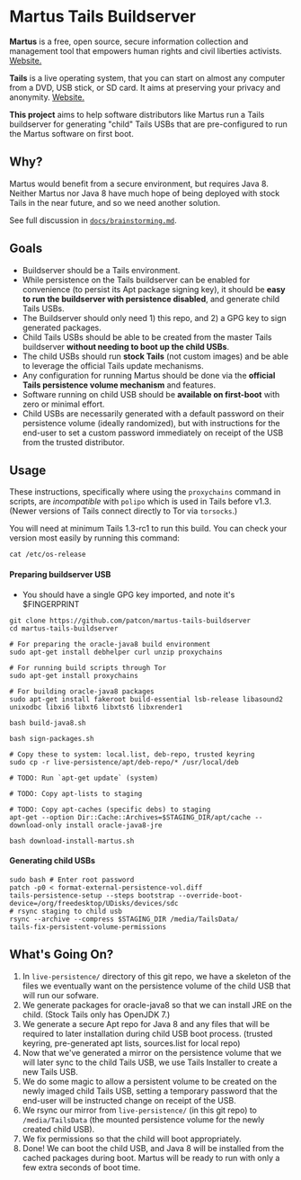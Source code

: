 # Martus Tails Buildserver

**Martus** is a free, open source, secure information collection and
management tool that empowers human rights and civil liberties
activists. [Website.](https://martus.org/)

**Tails** is a live operating system, that you can start on almost any
computer from a DVD, USB stick, or SD card. It aims at preserving your
privacy and anonymity. [Website.](https://tails.boum.org/)

**This project** aims to help software distributors like Martus run a
Tails buildserver for generating "child" Tails USBs that are
pre-configured to run the Martus software on first boot.

## Why?

Martus would benefit from a secure environment, but requires Java 8.
Neither Martus nor Java 8 have much hope of being deployed with stock
Tails in the near future, and so we need another solution.

See full discussion in [`docs/brainstorming.md`](docs/brainstorming.md).

## Goals

* Buildserver should be a Tails environment.
* While persistence on the Tails buildserver can be enabled for convenience (to persist
  its Apt package signing key), it should be **easy to run the
  buildserver with persistence disabled**, and generate child Tails USBs.
* The Buildserver should only need 1) this repo, and 2) a GPG key to sign
  generated packages.
* Child Tails USBs should be able to be created from the master Tails
  buildserver **without needing to boot up the child USBs**.
* The child USBs should run **stock Tails** (not custom images) and be able
  to leverage the official Tails update mechanisms.
* Any configuration for running Martus should be done via the **official
  Tails persistence volume mechanism** and features.
* Software running on child USB should be **available on first-boot** with
  zero or minimal effort.
* Child USBs are necessarily generated with a default password on their
  persistence volume (ideally randomized), but with instructions for the
  end-user to set a custom password immediately on receipt of the USB
  from the trusted distributor.

## Usage

These instructions, specifically where using the `proxychains` command
in scripts, are *incompatible* with `polipo` which is used in Tails
before v1.3. (Newer versions of Tails connect directly to Tor via
`torsocks`.)

You will need at minimum Tails 1.3-rc1 to run this build. You can check
your version most easily by running this command:

    cat /etc/os-release

#### Preparing buildserver USB

* You should have a single GPG key imported, and note it's $FINGERPRINT

```
git clone https://github.com/patcon/martus-tails-buildserver
cd martus-tails-buildserver

# For preparing the oracle-java8 build environment
sudo apt-get install debhelper curl unzip proxychains

# For running build scripts through Tor
sudo apt-get install proxychains

# For building oracle-java8 packages
sudo apt-get install fakeroot build-essential lsb-release libasound2 unixodbc libxi6 libxt6 libxtst6 libxrender1

bash build-java8.sh

bash sign-packages.sh

# Copy these to system: local.list, deb-repo, trusted keyring
sudo cp -r live-persistence/apt/deb-repo/* /usr/local/deb

# TODO: Run `apt-get update` (system)

# TODO: Copy apt-lists to staging

# TODO: Copy apt-caches (specific debs) to staging
apt-get --option Dir::Cache::Archives=$STAGING_DIR/apt/cache --download-only install oracle-java8-jre

bash download-install-martus.sh
```

#### Generating child USBs

```
sudo bash # Enter root password
patch -p0 < format-external-persistence-vol.diff
tails-persistence-setup --steps bootstrap --override-boot-device=/org/freedesktop/UDisks/devices/sdc
# rsync staging to child usb
rsync --archive --compress $STAGING_DIR /media/TailsData/
tails-fix-persistent-volume-permissions
```

## What's Going On?

1. In `live-persistence/` directory of this git repo, we have a skeleton
   of the files we eventually want on the persistence volume of the
   child USB that will run our sofware.
2. We generate packages for oracle-java8 so that we can install JRE on
   the child. (Stock Tails only has OpenJDK 7.)
3. We generate a secure Apt repo for Java 8 and any files that will be
   required to later installation during child USB boot process.
   (trusted keyring, pre-generated apt lists, sources.list for local repo)
4. Now that we've generated a mirror on the persistence volume that we
   will later sync to the child Tails USB, we use Tails Installer to
   create a new Tails USB.
5. We do some magic to allow a persistent volume to be created on the
   newly imaged child Tails USB, setting a temporary password that the
   end-user will be instructed change on receipt of the USB.
6. We rsync our mirror from `live-persistence/` (in this git repo) to
   `/media/TailsData` (the mounted persistence volume for the newly
   created child USB).
7. We fix permissions so that the child will boot appropriately.
8. Done! We can boot the child USB, and Java 8 will be installed from
   the cached packages during boot. Martus will be ready to run with
   only a few extra seconds of boot time.
